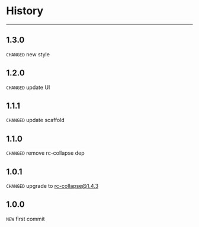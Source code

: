 # History

---

## 1.3.0

`CHANGED` new style

## 1.2.0

`CHANGED` update UI

## 1.1.1
`CHANGED` update scaffold

## 1.1.0
`CHANGED` remove rc-collapse dep

## 1.0.1
`CHANGED` upgrade to rc-collapse@1.4.3

## 1.0.0
`NEW` first commit
